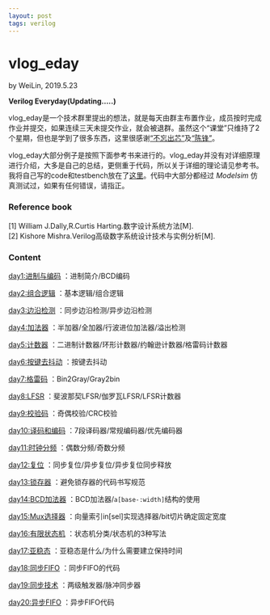 ```yaml
---
layout: post
tags: verilog
---
```


# vlog_eday
by WeiLin, 2019.5.23

**Verilog Everyday(Updating.....)**

vlog_eday是一个技术群里提出的想法，就是每天由群主布置作业，成员按时完成作业并提交，如果连续三天未提交作业，就会被退群。虽然这个“课堂”只维持了2个星期，但也是学到了很多东西，这里很感谢[“不忘出芯”](https://github.com/ic7x24)及[“陈锋”](http://exasic.com/)。

vlog_eday大部分例子是按照下面参考书来进行的。vlog_eday并没有对详细原理进行介绍，大多是自己的总结，更侧重于代码，所以关于详细的理论请见参考书。我将自己写的code和testbench放在了[这里](https://github.com/xLinWei/vlog_eday)。代码中大部分都经过 _Modelsim_ 仿真测试过，如果有任何错误，请指正。

### Reference book
[1] William J.Dally,R.Curtis Harting.数字设计系统方法[M].  
[2] Kishore Mishra.Verilog高级数字系统设计技术与实例分析[M].

### Content

[day1:进制与编码](./vlog_day01.html)
：进制简介/BCD编码

[day2:组合逻辑](./vlog_day02.html)
：基本逻辑/组合逻辑

[day3:边沿检测](./vlog_day03.html)
：同步边沿检测/异步边沿检测

[day4:加法器](./vlog_day04.html)
：半加器/全加器/行波进位加法器/溢出检测

[day5:计数器](./vlog_day05.html)
：二进制计数器/环形计数器/约翰逊计数器/格雷码计数器

[day6:按键去抖动](./vlog_day06.html)
：按键去抖动

[day7:格雷码](./vlog_day07.html)
：Bin2Gray/Gray2bin

[day8:LFSR](./vlog_day08.html)
：斐波那契LFSR/伽罗瓦LFSR/LFSR计数器

[day9:校验码](./vlog_day09.html)
：奇偶校验/CRC校验

[day10:译码和编码](./vlog_day10.html)
：7段译码器/常规编码器/优先编码器

[day11:时钟分频](./vlog_day11.html)
：偶数分频/奇数分频

[day12:复位](./vlog_day12.html)
：同步复位/异步复位/异步复位同步释放

[day13:锁存器](./vlog_day13.html)
：避免锁存器的代码书写规范

[day14:BCD加法器](./vlog_day14.html)
：BCD加法器/`a[base-:width]`结构的使用

[day15:Mux选择器](./vlog_day15.html)
：向量索引in[sel]实现选择器/bit切片确定固定宽度

[day16:有限状态机](./vlog_day16.html)
：状态机分类/状态机的3种写法

[day17:亚稳态](./vlog_day17.html)
：亚稳态是什么/为什么需要建立保持时间

[day18:同步FIFO](./vlog_day18.html)
：同步FIFO的代码

[day19:同步技术](./vlog_day19.html)
：两级触发器/脉冲同步器

[day20:异步FIFO](./vlog_day20.html)
：异步FIFO代码